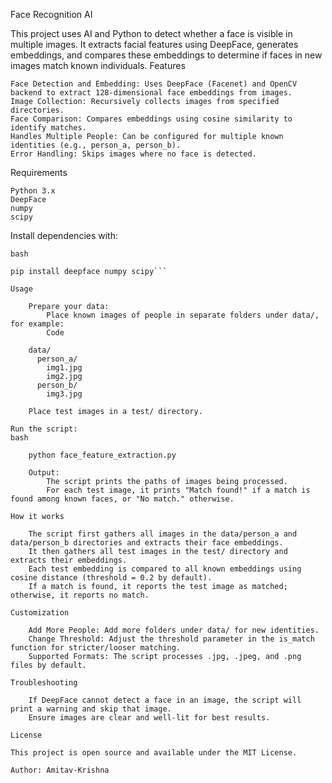 Face Recognition AI

This project uses AI and Python to detect whether a face is visible in multiple images. It extracts facial features using DeepFace, generates embeddings, and compares these embeddings to determine if faces in new images match known individuals.
Features

    Face Detection and Embedding: Uses DeepFace (Facenet) and OpenCV backend to extract 128-dimensional face embeddings from images.
    Image Collection: Recursively collects images from specified directories.
    Face Comparison: Compares embeddings using cosine similarity to identify matches.
    Handles Multiple People: Can be configured for multiple known identities (e.g., person_a, person_b).
    Error Handling: Skips images where no face is detected.

Requirements

    Python 3.x
    DeepFace
    numpy
    scipy

Install dependencies with:
```
bash

pip install deepface numpy scipy```

Usage

    Prepare your data:
        Place known images of people in separate folders under data/, for example:
        Code

    data/
      person_a/
        img1.jpg
        img2.jpg
      person_b/
        img3.jpg

    Place test images in a test/ directory.

Run the script:
bash

    python face_feature_extraction.py

    Output:
        The script prints the paths of images being processed.
        For each test image, it prints "Match found!" if a match is found among known faces, or "No match." otherwise.

How it works

    The script first gathers all images in the data/person_a and data/person_b directories and extracts their face embeddings.
    It then gathers all test images in the test/ directory and extracts their embeddings.
    Each test embedding is compared to all known embeddings using cosine distance (threshold = 0.2 by default).
    If a match is found, it reports the test image as matched; otherwise, it reports no match.

Customization

    Add More People: Add more folders under data/ for new identities.
    Change Threshold: Adjust the threshold parameter in the is_match function for stricter/looser matching.
    Supported Formats: The script processes .jpg, .jpeg, and .png files by default.

Troubleshooting

    If DeepFace cannot detect a face in an image, the script will print a warning and skip that image.
    Ensure images are clear and well-lit for best results.

License

This project is open source and available under the MIT License.

Author: Amitav-Krishna
